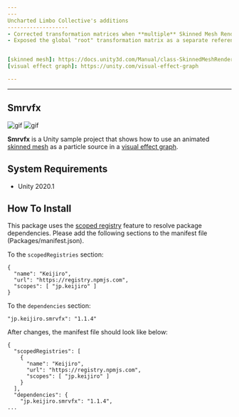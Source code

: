 ```yaml
---
---
Uncharted Limbo Collective's additions
-------------------
- Corrected transformation matrices when **multiple** Skinned Mesh Renderers are used as input, by applying an `IJobParallelFor` job on the vertices before these are sent to their respective ComputeBuffer. Inside this job, the vertices of each SMR are multiplied by each SMR's `localToWorldMatrix`. A valid alternative would be to apply the transformation inside the Compute Shader, saving some CPU cycles.
- Exposed the global "root" transformation matrix as a separate reference, instead of always using the first source.


[skinned mesh]: https://docs.unity3d.com/Manual/class-SkinnedMeshRenderer.html
[visual effect graph]: https://unity.com/visual-effect-graph

---
```

---  

Smrvfx
------

![gif](https://i.imgur.com/HWwnljE.gif)
![gif](https://i.imgur.com/Tk1IlOb.gif)

**Smrvfx** is a Unity sample project that shows how to use an animated [skinned
mesh] as a particle source in a [visual effect graph].

[skinned mesh]: https://docs.unity3d.com/Manual/class-SkinnedMeshRenderer.html
[visual effect graph]: https://unity.com/visual-effect-graph

System Requirements
-------------------

- Unity 2020.1

How To Install
--------------

This package uses the [scoped registry] feature to resolve package dependencies.
Please add the following sections to the manifest file (Packages/manifest.json).

[scoped registry]: https://docs.unity3d.com/Manual/upm-scoped.html

To the `scopedRegistries` section:

```
{
  "name": "Keijiro",
  "url": "https://registry.npmjs.com",
  "scopes": [ "jp.keijiro" ]
}
```

To the `dependencies` section:

```
"jp.keijiro.smrvfx": "1.1.4"
```

After changes, the manifest file should look like below:

```
{
  "scopedRegistries": [
    {
      "name": "Keijiro",
      "url": "https://registry.npmjs.com",
      "scopes": [ "jp.keijiro" ]
    }
  ],
  "dependencies": {
    "jp.keijiro.smrvfx": "1.1.4",
...
```
